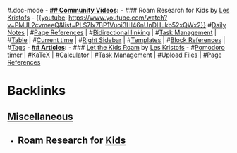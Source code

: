 #.doc-mode
    - **[## Community Videos](<## Community Videos.md>):**
        - ### Roam Research for Kids by [Les Kristofs](<Les Kristofs.md>)
            - {{[youtube](<youtube.md>): https://www.youtube.com/watch?v=PMJL2cvmeeQ&list=PLS7Ix7BP1Vuoi3Hl46nUnDHukb52xQWx2}}
#[Daily Notes](<Daily Notes.md>) | #[Page References](<Page References.md>) | #[Bidirectional linking](<Bidirectional linking.md>) | #[Task Management](<Task Management.md>) | #[Table](<Table.md>) | #[Current time](<Current time.md>) | #[Right Sidebar](<Right Sidebar.md>) | #[Templates](<Templates.md>) | #[Block References](<Block References.md>) | #[Tags](<Tags.md>) 
    - **[## Articles](<## Articles.md>):**
        - ### [Let the Kids Roam](https://www.roambrain.com/let-the-kids-roam/) by [Les Kristofs](<Les Kristofs.md>)
            - #[Pomodoro timer](<Pomodoro timer.md>) | #[KaTeX](<KaTeX.md>) | #[Calculator](<Calculator.md>) | #[Task Management](<Task Management.md>) | #[Upload Files](<Upload Files.md>) | #[Page References](<Page References.md>)

# Backlinks
## [Miscellaneous](<Miscellaneous.md>)
- ## Roam Research for [Kids](<Kids.md>)

